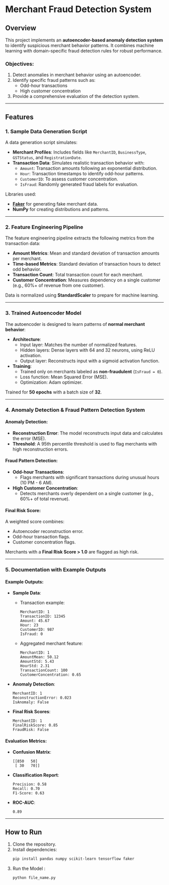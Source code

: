 # Merchant Fraud Detection System

## Overview
This project implements an **autoencoder-based anomaly detection system** to identify suspicious merchant behavior patterns. It combines machine learning with domain-specific fraud detection rules for robust performance.

### Objectives:
1. Detect anomalies in merchant behavior using an autoencoder.
2. Identify specific fraud patterns such as:
   - Odd-hour transactions
   - High customer concentration
3. Provide a comprehensive evaluation of the detection system.

---

## Features

### 1. Sample Data Generation Script
A data generation script simulates:
- **Merchant Profiles**: Includes fields like `MerchantID`, `BusinessType`, `GSTStatus`, and `RegistrationDate`.
- **Transaction Data**: Simulates realistic transaction behavior with:
  - `Amount`: Transaction amounts following an exponential distribution.
  - `Hour`: Transaction timestamps to identify odd-hour patterns.
  - `CustomerID`: To assess customer concentration.
  - `IsFraud`: Randomly generated fraud labels for evaluation.

Libraries used:  
- **[Faker](https://faker.readthedocs.io/)** for generating fake merchant data.  
- **NumPy** for creating distributions and patterns.

---

### 2. Feature Engineering Pipeline
The feature engineering pipeline extracts the following metrics from the transaction data:
- **Amount Metrics**: Mean and standard deviation of transaction amounts per merchant.
- **Time-based Metrics**: Standard deviation of transaction hours to detect odd behavior.
- **Transaction Count**: Total transaction count for each merchant.
- **Customer Concentration**: Measures dependency on a single customer (e.g., 60%+ of revenue from one customer).

Data is normalized using **StandardScaler** to prepare for machine learning.

---

### 3. Trained Autoencoder Model
The autoencoder is designed to learn patterns of **normal merchant behavior**:
- **Architecture**:
  - Input layer: Matches the number of normalized features.
  - Hidden layers: Dense layers with 64 and 32 neurons, using ReLU activation.
  - Output layer: Reconstructs input with a sigmoid activation function.
- **Training**:
  - Trained only on merchants labeled as **non-fraudulent** (`IsFraud = 0`).
  - Loss function: Mean Squared Error (MSE).
  - Optimization: Adam optimizer.

Trained for **50 epochs** with a batch size of **32**.

---

### 4. Anomaly Detection & Fraud Pattern Detection System
#### **Anomaly Detection**:
- **Reconstruction Error**: The model reconstructs input data and calculates the error (MSE).
- **Threshold**: A 95th percentile threshold is used to flag merchants with high reconstruction errors.

#### **Fraud Pattern Detection**:
- **Odd-hour Transactions**:
  - Flags merchants with significant transactions during unusual hours (10 PM - 6 AM).
- **High Customer Concentration**:
  - Detects merchants overly dependent on a single customer (e.g., 60%+ of total revenue).

#### **Final Risk Score**:
A weighted score combines:
- Autoencoder reconstruction error.
- Odd-hour transaction flags.
- Customer concentration flags.

Merchants with a **Final Risk Score > 1.0** are flagged as high risk.

---

### 5. Documentation with Example Outputs
#### Example Outputs:
- **Sample Data**:
  - Transaction example:
    ```plaintext
    MerchantID: 1
    TransactionID: 12345
    Amount: 45.67
    Hour: 23
    CustomerID: 987
    IsFraud: 0
    ```
  - Aggregated merchant feature:
    ```plaintext
    MerchantID: 1
    AmountMean: 50.12
    AmountStd: 5.43
    HourStd: 2.31
    TransactionCount: 100
    CustomerConcentration: 0.65
    ```

- **Anomaly Detection**:
    ```plaintext
    MerchantID: 1
    ReconstructionError: 0.023
    IsAnomaly: False
    ```

- **Final Risk Scores**:
    ```plaintext
    MerchantID: 1
    FinalRiskScore: 0.85
    FraudRisk: False
    ```

#### Evaluation Metrics:
- **Confusion Matrix**:
    ```
    [[850   50]
     [ 30   70]]
    ```
- **Classification Report**:
    ```
    Precision: 0.58
    Recall: 0.70
    F1-Score: 0.63
    ```
- **ROC-AUC**:
    ```
    0.89
    ```

---

## How to Run
1. Clone the repository.
2. Install dependencies:
   ```bash
   pip install pandas numpy scikit-learn tensorflow faker

3. Run the Model :
    ```bash
    python file_name.py
